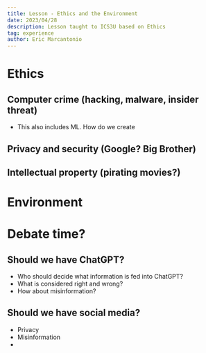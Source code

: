 ```yaml
---
title: Lesson - Ethics and the Environment
date: 2023/04/28
description: Lesson taught to ICS3U based on Ethics
tag: experience
author: Eric Marcantonio
---
```


# Ethics

## Computer crime (hacking, malware, insider threat)
- This also includes ML. How do we create

## Privacy and security (Google? Big Brother)

## Intellectual property (pirating movies?)


# Environment

# Debate time?

## Should we have ChatGPT?
- Who should decide what information is fed into ChatGPT?
- What is considered right and wrong?
- How about misinformation?

## Should we have social media?
- Privacy
- Misinformation
- 



